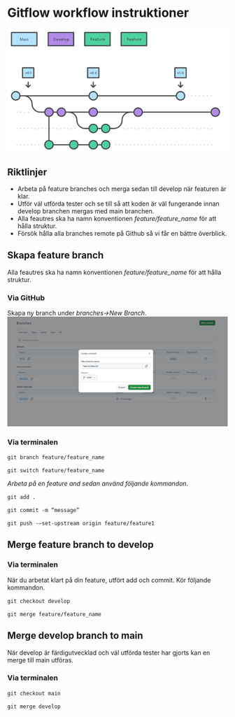 # Gitflow workflow instruktioner
![Gitflow, main, develop, feature branches](src/GitWorkflow.png)

## Riktlinjer
- Arbeta på feature branches och merga sedan till develop när featuren är klar.
- Utför väl utförda tester och se till så att koden är väl fungerande innan develop branchen mergas med main branchen.
- Alla feautres ska ha namn konventionen *feature/feature_name* för att hålla struktur. 
- Försök hålla alla branches remote på Github så vi får en bättre överblick.

## Skapa feature branch

Alla feautres ska ha namn konventionen *feature/feature_name* för att hålla struktur. 

### Via GitHub
Skapa ny branch under *branches->New Branch*.
![GitHub, new branch](src/Newbranch.png)

### Via terminalen
```
git branch feature/feature_name
```
```
git switch feature/feature_name
```
*Arbeta på en feature and sedan använd följande kommandon.*
```
git add .
```
```
git commit -m “message”
```
```
git push -–set-upstream origin feature/feature1
```

## Merge feature branch to develop

### Via terminalen
När du arbetat klart på din feature, utfört add och commit. Kör följande kommandon.
```
git checkout develop
```
```
git merge feature/feature_name
```

## Merge develop branch to main

När develop är färdigutvecklad och väl utförda tester har gjorts kan en merge till main utföras.
### Via terminalen
```
git checkout main
```
```
git merge develop
```